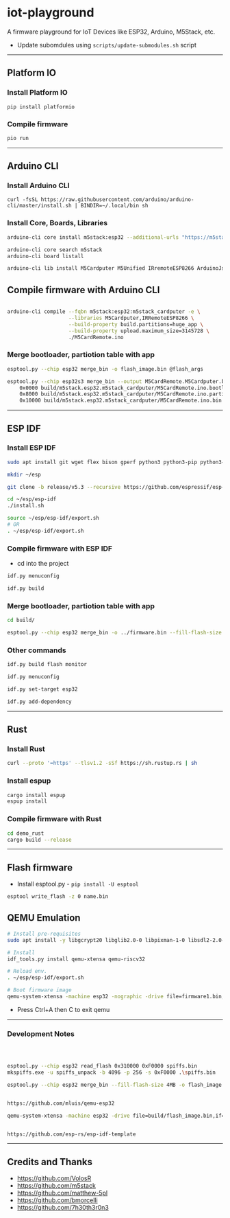 # iot-playground

A firmware playground for IoT Devices like ESP32, Arduino, M5Stack, etc.


- Update subomdules using `scripts/update-submodules.sh` script



---

## Platform IO

### Install Platform IO

```shell
pip install platformio
```

### Compile firmware

```bash
pio run
```

---


## Arduino CLI

### Install Arduino CLI

```shell
curl -fsSL https://raw.githubusercontent.com/arduino/arduino-cli/master/install.sh | BINDIR=~/.local/bin sh
```

### Install Core, Boards, Libraries

```bash
arduino-cli core install m5stack:esp32 --additional-urls "https://m5stack.oss-cn-shenzhen.aliyuncs.com/resource/arduino/package_m5stack_index.json"

arduino-cli core search m5stack
arduino-cli board listall

arduino-cli lib install M5Cardputer M5Unified IRremoteESP8266 ArduinoJson TinyGpsPlus "Adafruit NeoPixel" --log-level warn --verbose
```

## Compile firmware with Arduino CLI

```bash

arduino-cli compile --fqbn m5stack:esp32:m5stack_cardputer -e \
                    --libraries M5Cardputer,IRRemoteESP8266 \
                    --build-property build.partitions=huge_app \
                    --build-property upload.maximum_size=3145728 \
                    ./M5CardRemote.ino

```

### Merge bootloader, partiotion table with app

```bash
esptool.py --chip esp32 merge_bin -o flash_image.bin @flash_args

esptool.py --chip esp32s3 merge_bin --output M5CardRemote.M5Cardputer.bin \
    0x0000 build/m5stack.esp32.m5stack_cardputer/M5CardRemote.ino.bootloader.bin \
    0x8000 build/m5stack.esp32.m5stack_cardputer/M5CardRemote.ino.partitions.bin \
    0x10000 build/m5stack.esp32.m5stack_cardputer/M5CardRemote.ino.bin
```

---

## ESP IDF

### Install ESP IDF

```bash
sudo apt install git wget flex bison gperf python3 python3-pip python3-venv cmake ninja-build ccache libffi-dev libssl-dev dfu-util libusb-1.0-0

mkdir ~/esp

git clone -b release/v5.3 --recursive https://github.com/espressif/esp-idf.git --depth 1 ~/esp/esp-idf

cd ~/esp/esp-idf
./install.sh

source ~/esp/esp-idf/export.sh
# OR
. ~/esp/esp-idf/export.sh
```


### Compile firmware with ESP IDF
- cd into the project
```bash
idf.py menuconfig

idf.py build
```


### Merge bootloader, partiotion table with app

```bash
cd build/

esptool.py --chip esp32 merge_bin -o ../firmware.bin --fill-flash-size 4MB @flash_args
```

### Other commands

```bash
idf.py build flash monitor

idf.py menuconfig

idf.py set-target esp32

idf.py add-dependency
```

---

## Rust

### Install Rust

```bash
curl --proto '=https' --tlsv1.2 -sSf https://sh.rustup.rs | sh
```

### Install espup

```bash
cargo install espup
espup install
```

### Compile firmware with Rust

```bash
cd demo_rust
cargo build --release
```

---

## Flash firmware

- Install esptool.py - `pip install -U esptool`

```bash
esptool write_flash -z 0 name.bin
```

## QEMU Emulation

```bash
# Install pre-requisites
sudo apt install -y libgcrypt20 libglib2.0-0 libpixman-1-0 libsdl2-2.0-0 libslirp0

# Install
idf_tools.py install qemu-xtensa qemu-riscv32

# Reload env.
. ~/esp/esp-idf/export.sh

# Boot firmware image
qemu-system-xtensa -machine esp32 -nographic -drive file=firmware1.bin,if=mtd,format=raw
```
- Press Ctrl+A then C to exit qemu


---

### Development Notes

```bash



esptool.py --chip esp32 read_flash 0x310000 0xF0000 spiffs.bin
mkspiffs.exe -u spiffs_unpack -b 4096 -p 256 -s 0xF0000 .\spiffs.bin

esptool.py --chip esp32 merge_bin --fill-flash-size 4MB -o flash_image.bin @flash_args)


https://github.com/mluis/qemu-esp32

qemu-system-xtensa -machine esp32 -drive file=build/flash_image.bin,if=mtd,format=raw -serial tcp::5555,server,nowait -display none -daemonize


https://github.com/esp-rs/esp-idf-template

```

---

## Credits and Thanks

- https://github.com/VolosR
- https://github.com/m5stack
- https://github.com/matthew-5pl
- https://github.com/bmorcelli
- https://github.com/7h30th3r0n3
